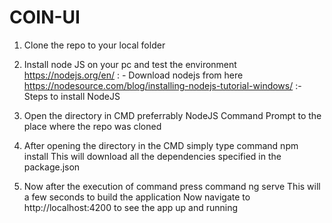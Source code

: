 # COIN-UI
1. Clone the repo to your local folder

2. Install node JS on your pc and test the environment 
        https://nodejs.org/en/ : - Download nodejs from here
        https://nodesource.com/blog/installing-nodejs-tutorial-windows/ :- Steps to install NodeJS

3. Open the directory in CMD preferrably NodeJS Command Prompt to the place where the repo was cloned      

4. After opening the directory in the CMD simply type command
        npm install
        This will download all the dependencies specified in the package.json

5. Now after the execution of command press command
        ng serve
        This will a few seconds to build the application
        Now navigate to http://localhost:4200 to see the app up and running


        

